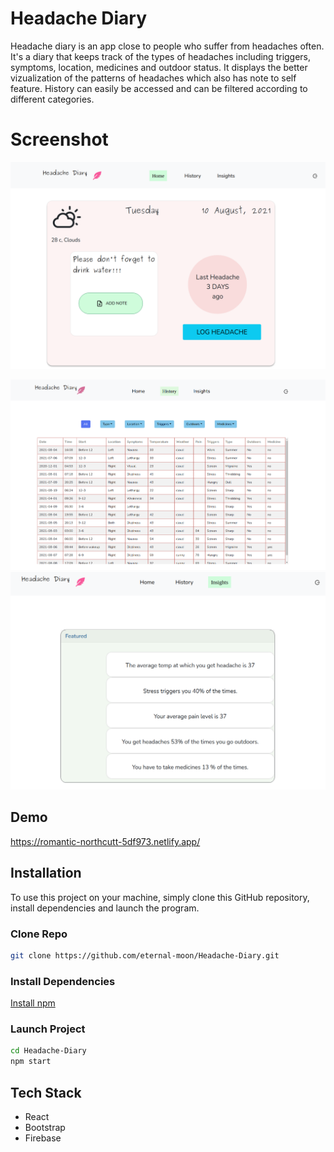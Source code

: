 # Headache Diary

Headache diary is an app close to people who suffer from headaches often. It's a diary that keeps track of the types of headaches including triggers, symptoms, location, medicines and outdoor status. It displays the better vizualization of the patterns of headaches which also has note to self feature. History can easily be accessed and can be filtered according to different categories.

# Screenshot

![mainpage](images/headmain.png)

<p float="left">
  <img src="/images/headachehistory.png" />
  <img src="/images/insights.png" /> 
  
</p>

## Demo

https://romantic-northcutt-5df973.netlify.app/

## Installation

To use this project on your machine, simply clone this GitHub repository, install dependencies and launch the program.

### Clone Repo

```bash
git clone https://github.com/eternal-moon/Headache-Diary.git
```

### Install Dependencies

[Install npm](https://docs.npmjs.com/downloading-and-installing-node-js-and-npm/)

### Launch Project

```bash
cd Headache-Diary
npm start
```

## Tech Stack

- React
- Bootstrap
- Firebase
